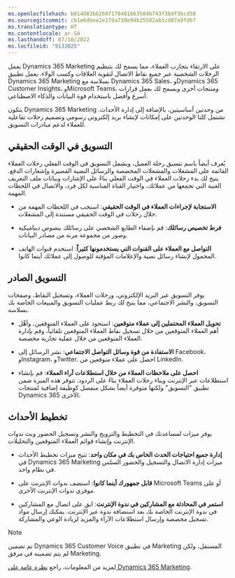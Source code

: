 ```yaml
---
ms.openlocfilehash: b014d83bb2697178481663584b743f38df36cd50
ms.sourcegitcommit: cb1e6dbee2e17da730e94b25582ab1cd07a9fdb7
ms.translationtype: HT
ms.contentlocale: ar-SA
ms.lasthandoff: 07/10/2022
ms.locfileid: "9133025"
---
```

يعمل Dynamics 365 Marketing على الارتقاء بتجارب العملاء، مما يسمح لك بتنظيم الرحلات الشخصية عبر جميع نقاط الاتصال لتقوية العلاقات وكسب الولاء. يعمل تطبيق Dynamics 365 Marketing بسلاسة مع Dynamics 365 Sales، وDynamics 365 Customer Insights، وMicrosoft Teams، ومنتجات أخرى ويسمح لك بعمل قرارات أسرع وأفضل باستخدام قوة البيانات والذكاء الاصطناعي.

يتكون Dynamics 365 Marketing من وحدتين أساسيتين، بالإضافة إلى إدارة الأحداث. تشتمل كلتا الوحدتين على إمكانات لإنشاء بريد إلكتروني رسومي وتصميم رحلات تفاعلية للعملاء لدعم مبادرات التسويق.

## <a name="real-time-marketing"></a>التسويق في الوقت الحقيقي 

يُعرف أيضاً باسم تنسيق رحلة العميل، ويشمل التسويق في الوقت الفعلي رحلات العملاء القائمة على المشغلات والمشغلات المخصصة والرسائل النصية القصيرة وإشعارات الدفع. يتيح لك بدء رحلات العملاء في الوقت الفعلي بناءً على الإشارات وبيانات ملف التعريف الغنية التي تجمعها من عملائك، واختيار القناة المناسبة لكل فرد، والاتصال في اللحظات المهمة.

-   **الاستجابة لإجراءات العملاء في الوقت الحقيقي**: استجب في اللحظات المهمة من خلال رحلات في الوقت الحقيقي مستندة إلى المشغلات.

-   **فرط تخصيص رسائلك**: قم بإضفاء الطابع الشخصي على رسائلك بنصوص ديناميكية وصور من مجموعة مرنة من مصادر البيانات.

-   **التواصل مع العملاء على القنوات التي يستخدمونها كثيراً**: استخدم قنوات الهاتف المحمول لإنشاء رسائل نصية والإعلامات المؤقتة للوصول إلى عملائك أينما كانوا.

## <a name="outbound-marketing"></a>التسويق الصادر

يوفر التسويق عبر البريد الإلكتروني، ورحلات العملاء، وتسجيل النقاط، وصفحات التسويق، والنشر الاجتماعي، مما يتيح لك ربط عمليات التسويق والمبيعات الخاصة بك بسلاسة.

-   **تحويل العملاء المحتملين إلى عملاء متوقعين**: استحوذ على العملاء المتوقعين، وأهِّل أهم العملاء المتوقعين من خلال تسجيل نقاط العملاء المتوقعين تلقائياً، وقم بإدارة العملاء المتوقعين من خلال عملية تجارية مخصصة.

-   **الاستفادة من قوة وسائل التواصل الاجتماعي**: نشر الرسائل إلى Facebook، وInstagram، وTwitter. احصل على عملاء متوقعين من LinkedIn.

-   **احصل على ملاحظات العملاء من خلال استطلاعات آراء العملاء**: قم بإنشاء استطلاعات عبر الإنترنت وبناء رحلات العملاء بناءً على الردود. تتوفر هذه الميزة ضمن تطبيق "التسويق" ولكنها متوفرة أيضاً بشكل منفصل كوظيفة إضافية لمنتجات Dynamics 365 الأخرى.

## <a name="event-planning"></a>تخطيط الأحداث

يوفر ميزات لمساعدتك في التخطيط والترويج والنشر وتسجيل الحضور وبث ندوات الإنترنت وإنشاء قوائم العملاء المتوقعين والتحليلات.

-   **إدارة جميع احتياجات الحدث الخاص بك في مكان واحد**: تتيح ميزات تخطيط الأحداث في Dynamics 365 Marketing ميزات إدارة الاتصال والتسجيل والحضور السلس في نظام واحد.

-   **قابل جمهورك أينما كانوا**: استضف ندوات الإنترنت على Microsoft Teams أو على موفري ندوات الإنترنت الأخرى.

-   **استمر في المحادثة مع المشاركين في ندوة الإنترنت**: ابق على اتصال مع المشاركين في ندوة الإنترنت الخاصة بك بعد استضافة ندوة عبر الإنترنت. يمكنك إرسال مواد تسجيل مخصصة وإرسال استطلاعات الآراء والمزيد لزيادة الوعي والمشاركة.

> [!NOTE]
> تم تضمين Dynamics 365 Customer Voice في تطبيق Marketing المستقل، ولكن لم يتم تضمينه في مرفق Marketing.

لمزيد من المعلومات، راجع [نظرة عامة على Dynamics 365 Marketing](/dynamics365/marketing/overview?azure-portal=true).
